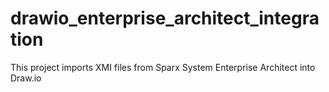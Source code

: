 # drawio_enterprise_architect_integration
This project imports XMI files from Sparx System Enterprise Architect into Draw.io

